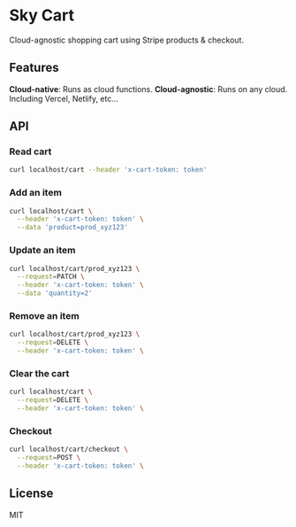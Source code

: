 # Sky Cart

Cloud-agnostic shopping cart using Stripe products & checkout.

## Features

**Cloud-native**: Runs as cloud functions.
**Cloud-agnostic**: Runs on any cloud. Including Vercel, Netlify, etc...

## API

### Read cart

```bash
curl localhost/cart --header 'x-cart-token: token'
```

### Add an item

```bash
curl localhost/cart \
  --header 'x-cart-token: token' \
  --data 'product=prod_xyz123'
```

### Update an item

```bash
curl localhost/cart/prod_xyz123 \
  --request=PATCH \
  --header 'x-cart-token: token' \
  --data 'quantity=2'
```

### Remove an item

```bash
curl localhost/cart/prod_xyz123 \
  --request=DELETE \
  --header 'x-cart-token: token' \
```

### Clear the cart

```bash
curl localhost/cart \
  --request=DELETE \
  --header 'x-cart-token: token' \
```

### Checkout

```bash
curl localhost/cart/checkout \
  --request=POST \
  --header 'x-cart-token: token' \
```

## License

MIT
